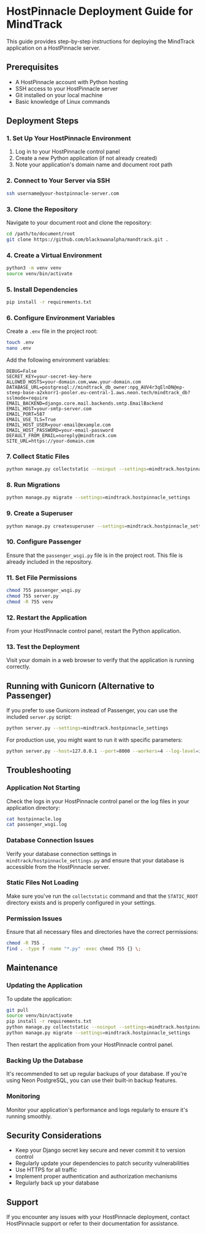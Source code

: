 # HostPinnacle Deployment Guide for MindTrack

This guide provides step-by-step instructions for deploying the MindTrack application on a HostPinnacle server.

## Prerequisites

- A HostPinnacle account with Python hosting
- SSH access to your HostPinnacle server
- Git installed on your local machine
- Basic knowledge of Linux commands

## Deployment Steps

### 1. Set Up Your HostPinnacle Environment

1. Log in to your HostPinnacle control panel
2. Create a new Python application (if not already created)
3. Note your application's domain name and document root path

### 2. Connect to Your Server via SSH

```bash
ssh username@your-hostpinnacle-server.com
```

### 3. Clone the Repository

Navigate to your document root and clone the repository:

```bash
cd /path/to/document/root
git clone https://github.com/blackswanalpha/mandtrack.git .
```

### 4. Create a Virtual Environment

```bash
python3 -m venv venv
source venv/bin/activate
```

### 5. Install Dependencies

```bash
pip install -r requirements.txt
```

### 6. Configure Environment Variables

Create a `.env` file in the project root:

```bash
touch .env
nano .env
```

Add the following environment variables:

```
DEBUG=False
SECRET_KEY=your-secret-key-here
ALLOWED_HOSTS=your-domain.com,www.your-domain.com
DATABASE_URL=postgresql://mindtrack_db_owner:npg_AUV4r3qElnDN@ep-steep-base-a2xkorr1-pooler.eu-central-1.aws.neon.tech/mindtrack_db?sslmode=require
EMAIL_BACKEND=django.core.mail.backends.smtp.EmailBackend
EMAIL_HOST=your-smtp-server.com
EMAIL_PORT=587
EMAIL_USE_TLS=True
EMAIL_HOST_USER=your-email@example.com
EMAIL_HOST_PASSWORD=your-email-password
DEFAULT_FROM_EMAIL=noreply@mindtrack.com
SITE_URL=https://your-domain.com
```

### 7. Collect Static Files

```bash
python manage.py collectstatic --noinput --settings=mindtrack.hostpinnacle_settings
```

### 8. Run Migrations

```bash
python manage.py migrate --settings=mindtrack.hostpinnacle_settings
```

### 9. Create a Superuser

```bash
python manage.py createsuperuser --settings=mindtrack.hostpinnacle_settings
```

### 10. Configure Passenger

Ensure that the `passenger_wsgi.py` file is in the project root. This file is already included in the repository.

### 11. Set File Permissions

```bash
chmod 755 passenger_wsgi.py
chmod 755 server.py
chmod -R 755 venv
```

### 12. Restart the Application

From your HostPinnacle control panel, restart the Python application.

### 13. Test the Deployment

Visit your domain in a web browser to verify that the application is running correctly.

## Running with Gunicorn (Alternative to Passenger)

If you prefer to use Gunicorn instead of Passenger, you can use the included `server.py` script:

```bash
python server.py --settings=mindtrack.hostpinnacle_settings
```

For production use, you might want to run it with specific parameters:

```bash
python server.py --host=127.0.0.1 --port=8000 --workers=4 --log-level=info --settings=mindtrack.hostpinnacle_settings
```

## Troubleshooting

### Application Not Starting

Check the logs in your HostPinnacle control panel or the log files in your application directory:

```bash
cat hostpinnacle.log
cat passenger_wsgi.log
```

### Database Connection Issues

Verify your database connection settings in `mindtrack/hostpinnacle_settings.py` and ensure that your database is accessible from the HostPinnacle server.

### Static Files Not Loading

Make sure you've run the `collectstatic` command and that the `STATIC_ROOT` directory exists and is properly configured in your settings.

### Permission Issues

Ensure that all necessary files and directories have the correct permissions:

```bash
chmod -R 755 .
find . -type f -name "*.py" -exec chmod 755 {} \;
```

## Maintenance

### Updating the Application

To update the application:

```bash
git pull
source venv/bin/activate
pip install -r requirements.txt
python manage.py collectstatic --noinput --settings=mindtrack.hostpinnacle_settings
python manage.py migrate --settings=mindtrack.hostpinnacle_settings
```

Then restart the application from your HostPinnacle control panel.

### Backing Up the Database

It's recommended to set up regular backups of your database. If you're using Neon PostgreSQL, you can use their built-in backup features.

### Monitoring

Monitor your application's performance and logs regularly to ensure it's running smoothly.

## Security Considerations

- Keep your Django secret key secure and never commit it to version control
- Regularly update your dependencies to patch security vulnerabilities
- Use HTTPS for all traffic
- Implement proper authentication and authorization mechanisms
- Regularly back up your database

## Support

If you encounter any issues with your HostPinnacle deployment, contact HostPinnacle support or refer to their documentation for assistance.
